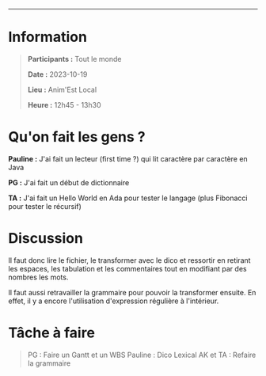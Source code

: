 
---
# Information

>**Participants :** Tout le monde
>
>**Date :** 2023-10-19
>
>**Lieu :** Anim'Est Local
>
>**Heure :** 12h45 - 13h30

# Qu'on fait les gens ?

**Pauline :** J'ai fait un lecteur (first time ?) qui lit caractère par caractère en Java

**PG :** J'ai fait un début de dictionnaire

**TA :** J'ai fait un Hello World en Ada pour tester le langage (plus Fibonacci pour tester le récursif)

# Discussion

Il faut donc lire le fichier, le transformer avec le dico et ressortir en retirant les espaces, les tabulation et les commentaires tout en modifiant par des nombres les mots.

Il faut aussi retravailler la grammaire pour pouvoir la transformer ensuite. En effet, il y a encore l'utilisation d'expression régulière à l'intérieur.

# Tâche à faire

> PG : Faire un Gantt et un WBS
> Pauline : Dico Lexical
> AK et TA : Refaire la grammaire

